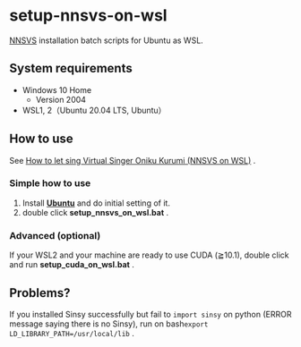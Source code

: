 # setup-nnsvs-on-wsl

[NNSVS](https://github.com/r9y9/nnsvs) installation batch scripts for Ubuntu as WSL.

## System requirements

-   Windows 10 Home
    -   Version 2004
-   WSL1, 2（Ubuntu 20.04 LTS, Ubuntu）

## How to use

See [How to let sing Virtual Singer Oniku Kurumi (NNSVS on WSL)](https://note.com/crazy_utau/n/na891006c24bc) .

### Simple how to use

1. Install [**Ubuntu**](https://www.microsoft.com/ja-jp/p/ubuntu/9nblggh4msv6?activetab=pivot:overviewtab) and do initial setting of it.
2. double click **setup_nnsvs_on_wsl.bat** .

### Advanced (optional)

If your WSL2 and your machine are ready to use CUDA (≧10.1), double click and run **setup_cuda_on_wsl.bat** .

## Problems?

If you installed Sinsy successfully but fail to `import sinsy` on python (ERROR message saying there is no Sinsy), run on bash`export LD_LIBRARY_PATH=/usr/local/lib` .